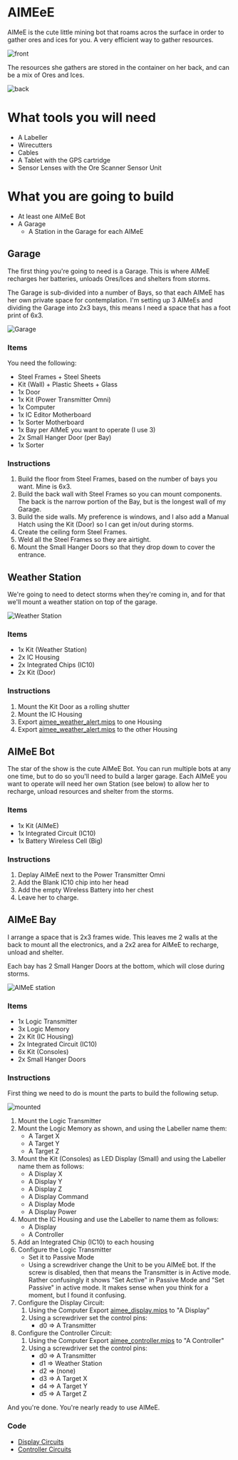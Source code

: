 # AIMEeE

AIMeE is the cute little mining bot that roams acros the surface in order to gather ores and ices for you.  A very efficient way to gather resources.

![front](../images/aimee_front.png)

The resources she gathers are stored in the container on her back, and can be a mix of Ores and Ices.

![back](../images/aimee_back.png)

# What tools you will need

* A Labeller
* Wirecutters
* Cables
* A Tablet with the GPS cartridge
* Sensor Lenses with the Ore Scanner Sensor Unit

# What you are going to build

* At least one AIMeE Bot
* A Garage
    * A Station in the Garage for each AIMeE

## Garage

The first thing you're going to need is a Garage.  This is where AIMeE recharges her batteries, unloads Ores/Ices and shelters from storms.

The Garage is sub-divided into a number of Bays, so that each AIMeE has her own private space for contemplation.  I'm setting up 3 AIMeEs and dividing the Garage into 2x3 bays, this means I need a space that has a foot print of 6x3.

![Garage](../images/aimee_garage.png)

### Items

You need the following:
* Steel Frames + Steel Sheets
* Kit (Wall) + Plastic Sheets + Glass
* 1x Door
* 1x Kit (Power Transmitter Omni)
* 1x Computer
* 1x IC Editor Motherboard
* 1x Sorter Motherboard
* 1x Bay per AIMeE you want to operate (I use 3)
* 2x Small Hanger Door (per Bay)
* 1x Sorter

### Instructions

1. Build the floor from Steel Frames, based on the number of bays you want.  Mine is 6x3.
2. Build the back wall with Steel Frames so you can mount components.  The back is the narrow portion of the Bay, but is the longest wall of my Garage.
3. Build the side walls.  My preference is windows, and I also add a Manual Hatch using the Kit (Door) so I can get in/out during storms.
4. Create the ceiling form Steel Frames.
5. Weld all the Steel Frames so they are airtight.
6. Mount the Small Hanger Doors so that they drop down to cover the entrance.

## Weather Station

We're going to need to detect storms when they're coming in, and for that we'll mount a weather station on top of the garage.

![Weather Station](../images/aimee_weather.png)

### Items

* 1x Kit (Weather Station)
* 2x IC Housing
* 2x Integrated Chips (IC10)
* 2x Kit (Door)

### Instructions

1. Mount the Kit Door as a rolling shutter
2. Mount the IC Housing
3. Export [aimee_weather_alert.mips](./aimee_weather_alert.mips) to one Housing
4. Export [aimee_weather_alert.mips](./aime_doors.mips) to the other Housing

## AIMeE Bot

The star of the show is the cute AIMeE Bot.  You can run multiple bots at any one time, but to do so you'll need to build a larger garage.  Each AIMeE you want to operate will need her own Station (see below) to allow her to recharge, unload resources and shelter from the storms.

### Items

* 1x Kit (AIMeE)
* 1x Integrated Circuit (IC10)
* 1x Battery Wireless Cell (Big)

### Instructions

1. Deplay AIMeE next to the Power Transmitter Omni
2. Add the Blank IC10 chip into her head
3. Add the empty Wireless Battery into her chest
4. Leave her to charge.

## AIMeE Bay

I arrange a space that is 2x3 frames wide.  This leaves me 2 walls at the back to mount all the electronics, and a 2x2 area for AIMeE to recharge, unload and shelter.

Each bay has 2 Small Hanger Doors at the bottom, which will close during storms.

![AIMeE station](../images/aimee_station.png)

### Items

* 1x Logic Transmitter
* 3x Logic Memory
* 2x Kit (IC Housing)
* 2x Integrated Circuit (IC10)
* 6x Kit (Consoles)
* 2x Small Hanger Doors

### Instructions

First thing we need to do is mount the parts to build the following setup.

![mounted](../images/aimee_mount.png)

1. Mount the Logic Transmitter
2. Mount the Logic Memory as shown, and using the Labeller name them:
    * A Target X
    * A Target Y
    * A Target Z
2. Mount the Kit (Consoles) as LED Display (Small) and using the Labeller name them as follows:
    * A Display X
    * A Display Y
    * A Display Z
    * A Display Command
    * A Display Mode
    * A Display Power
3. Mount the IC Housing and use the Labeller to name them as follows:
    * A Display
    * A Controller
4. Add an Integrated Chip (IC10) to each housing
5. Configure the Logic Transmitter
    * Set it to Passive Mode
    * Using a screwdriver change the Unit to be you AIMeE bot.  If the screw is disabled, then that means the Transmitter is in Active mode.  Rather confusingly it shows "Set Active" in Passive Mode and "Set Passive" in active mode.  It makes sense when you think for a moment, but I found it confusing.
6. Configure the Display Circuit:
    1. Using the Computer Export [aimee_display.mips](./aimee_display.mips) to "A Display"
    2. Using a screwdriver set the control pins:
        * d0 => A Transmitter
7. Configure the Controller Circuit:
    1. Using the Computer Export [aimee_controller.mips](./aimee_controller.mips) to "A Controller"
    2. Using a screwdriver set the control pins:
        * d0 => A Transmitter
        * d1 => Weather Station
        * d2 => (none) 
        * d3 => A Target X
        * d4 => A Target Y
        * d5 => A Target Z

And you're done.  You're nearly ready to use AIMeE.

### Code

* [Display Circuits](./aimee_display.mips)
* [Controller Circuits](./aimee_controller.mips)
